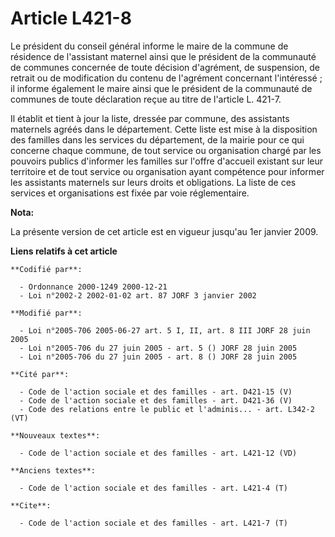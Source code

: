 # Article L421-8

Le président du conseil général informe le maire de la commune de résidence de l'assistant maternel ainsi que le président de
la communauté de communes concernée de toute décision d'agrément, de suspension, de retrait ou de modification du contenu de
l'agrément concernant l'intéressé ; il informe également le maire ainsi que le président de la communauté de communes de
toute déclaration reçue au titre de l'article L. 421-7.

Il établit et tient à jour la liste, dressée par commune, des assistants maternels agréés dans le département. Cette liste
est mise à la disposition des familles dans les services du département, de la mairie pour ce qui concerne chaque commune, de
tout service ou organisation chargé par les pouvoirs publics d'informer les familles sur l'offre d'accueil existant sur leur
territoire et de tout service ou organisation ayant compétence pour informer les assistants maternels sur leurs droits et
obligations. La liste de ces services et organisations est fixée par voie réglementaire.

**Nota:**

La présente version de cet article est en vigueur jusqu'au 1er janvier 2009.

**Liens relatifs à cet article**

	**Codifié par**:

	  - Ordonnance 2000-1249 2000-12-21
	  - Loi n°2002-2 2002-01-02 art. 87 JORF 3 janvier 2002

	**Modifié par**:

	  - Loi n°2005-706 2005-06-27 art. 5 I, II, art. 8 III JORF 28 juin 2005
	  - Loi n°2005-706 du 27 juin 2005 - art. 5 () JORF 28 juin 2005
	  - Loi n°2005-706 du 27 juin 2005 - art. 8 () JORF 28 juin 2005

	**Cité par**:

	  - Code de l'action sociale et des familles - art. D421-15 (V)
	  - Code de l'action sociale et des familles - art. D421-36 (V)
	  - Code des relations entre le public et l'adminis... - art. L342-2 (VT)

	**Nouveaux textes**:

	  - Code de l'action sociale et des familles - art. L421-12 (VD)

	**Anciens textes**:

	  - Code de l'action sociale et des familles - art. L421-4 (T)

	**Cite**:

	  - Code de l'action sociale et des familles - art. L421-7 (T)
